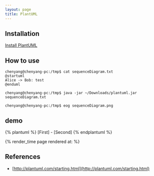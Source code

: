 ```yaml
---
layout: page
title: PlantUML
---
```


## Installation

[Install PlantUML](/plantuml-install.html)

## How to use

```
chenyang@chenyang-pc:/tmp$ cat sequenceDiagram.txt
@startuml
Alice -> Bob: test
@enduml

chenyang@chenyang-pc:/tmp$ java -jar ~/Downloads/plantuml.jar sequenceDiagram.txt

chenyang@chenyang-pc:/tmp$ eog sequenceDiagram.png
```

## demo

{% plantuml %}
[First] - [Second]
{% endplantuml %}

<p>{% render_time page rendered at: %}</p>

## References

- [http://plantuml.com/starting.html](http://plantuml.com/starting.html)
